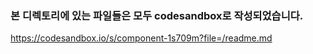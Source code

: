 ### 본 디렉토리에 있는 파일들은 모두 codesandbox로 작성되었습니다.
https://codesandbox.io/s/component-1s709m?file=/readme.md